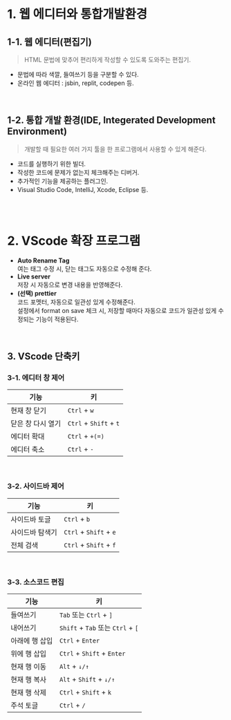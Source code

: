 # 1. 웹 에디터와 통합개발환경
## 1-1. 웹 에디터(편집기)
> HTML 문법에 맞추어 편리하게 작성할 수 있도록 도와주는 편집기.
- 문법에 따라 색깔, 들여쓰기 등을 구분할 수 있다.
- 온라인 웹 에디터 : jsbin, replit, codepen 등.
<br>

## 1-2. 통합 개발 환경(IDE, Integerated Development Environment)
> 개발할 때 필요한 여러 가지 툴을 한 프로그램에서 사용할 수 있게 해준다.
- 코드를 실행하기 위한 빌더.
- 작성한 코드에 문제가 없는지 체크해주는 디버거.
- 추가적인 기능을 제공하는 플러그인.
- Visual Studio Code, IntelliJ, Xcode, Eclipse 등.
<br>
<br>

# 2. VScode 확장 프로그램
- **Auto Rename Tag**  
    여는 태그 수정 시, 닫는 태그도 자동으로 수정해 준다.  
- **Live server**  
    저장 시 자동으로 변경 내용을 반영해준다.  
- **(선택) prettier**  
    코드 포멧터, 자동으로 일관성 있게 수정해준다.  
    설정에서 format on save 체크 시, 저장할 때마다 자동으로 코드가 일관성 있게 수정되는 기능이 적용된다.  
<br>

## 3. VScode 단축키
### 3-1. 에디터 창 제어
|기능 | 키|
|-|-|
|현재 창 닫기|```Ctrl``` + ```w```|
|닫은 창 다시 열기|```Ctrl``` + ```Shift``` + ```t```|
|에디터 확대|```Ctrl``` + ```+(=)```|
|에디터 축소|```Ctrl``` + ```-```|
<br>

### 3-2. 사이드바 제어
|기능 | 키|
|-|-|
|사이드바 토글|```Ctrl``` + ```b```|
|사이드바 탐색기|```Ctrl``` + ```Shift``` + ```e```|
|전체 검색|```Ctrl``` + ```Shift``` + ```f```|
<br>

### 3-3. 소스코드 편집
|기능 | 키|
|-|-|
|들여쓰기|```Tab``` 또는 ```Ctrl``` + ```]```|
|내어쓰기|```Shift``` + ```Tab``` 또는 ```Ctrl``` + ```[```|
|아래에 행 삽입|```Ctrl``` + ```Enter```|
|위에 행 삽입|```Ctrl``` + ```Shift``` + ```Enter```|
|현재 행 이동|```Alt``` + ```↓/↑```|
|현재 행 복사|```Alt``` + ```Shift``` + ```↓/↑```|
|현재 행 삭제|```Ctrl``` + ```Shift``` + ```k```|
|주석 토글|```Ctrl``` + ```/```|


